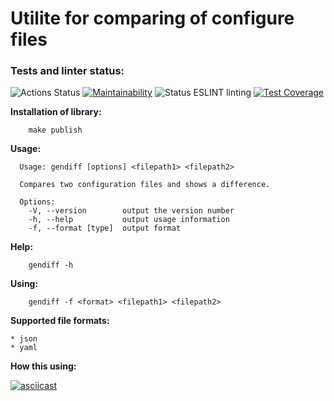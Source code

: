 # Utilite for comparing of configure files 

### Tests and linter status:
![Actions Status](https://github.com/korolmaria/frontend-project-lvl2/workflows/hexlet-check/badge.svg)
[![Maintainability](https://api.codeclimate.com/v1/badges/a06c28c55e2445ed7a11/maintainability)](https://codeclimate.com/github/korolmaria/frontend-project-lvl2/maintainability)
![Status ESLINT linting](https://github.com/korolmaria/frontend-project-lvl1/workflows/EslintStatus/badge.svg)
[![Test Coverage](https://api.codeclimate.com/v1/badges/a06c28c55e2445ed7a11/test_coverage)](https://codeclimate.com/github/korolmaria/frontend-project-lvl2/test_coverage)


**Installation of library:**

```
    make publish

```
**Usage:**

```
  Usage: gendiff [options] <filepath1> <filepath2>

  Compares two configuration files and shows a difference.

  Options:
    -V, --version        output the version number
    -h, --help           output usage information
    -f, --format [type]  output format

```

**Help:**

```
    gendiff -h

```
**Using:**

```
    gendiff -f <format> <filepath1> <filepath2>

```
**Supported file formats:**

    * json
    * yaml

**How this using:**

[![asciicast](https://asciinema.org/a/x8ipDezxi6qC1k4FWGEHIOsWK.svg)](https://asciinema.org/a/x8ipDezxi6qC1k4FWGEHIOsWK)